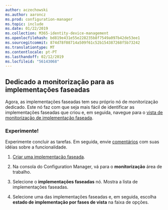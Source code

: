 ```yaml
---
author: aczechowski
ms.author: aaroncz
ms.prod: configuration-manager
ms.topic: include
ms.date: 01/22/2019
ms.collection: M365-identity-device-management
ms.openlocfilehash: bd819e431e55e228235b8f7549a097b42de53ee1
ms.sourcegitcommit: 874d78f08714a509f61c52b154387268f5b73242
ms.translationtype: MT
ms.contentlocale: pt-PT
ms.lasthandoff: 02/12/2019
ms.locfileid: "56143068"
---
```

## <a name="bkmk_pod"></a> Dedicado a monitorização para as implementações faseadas
<!--3555949-->

Agora, as implementações faseadas tem seu próprio nó de monitorização dedicado. Este nó faz com que seja mais fácil de identificar as implementações faseadas que criou e, em seguida, navegue para o [vista de monitorização de implementação faseada](/sccm/osd/deploy-use/manage-monitor-phased-deployments#bkmk_monitor).


### <a name="try-it-out"></a>Experimente!

Experimente concluir as tarefas. Em seguida, envie [comentários](/sccm/core/understand/find-help#product-feedback) com suas idéias sobre a funcionalidade.

1. [Criar uma implementação faseada](/sccm/osd/deploy-use/create-phased-deployment-for-task-sequence).  

2. Na consola do Configuration Manager, vá para o **monitorização** área de trabalho.  

3. Selecione o **implementações faseadas** nó. Mostra a lista de implementações faseadas.  

4. Selecione uma das implementações faseadas e, em seguida, escolha **estado de implementação por fases de vista** na faixa de opções. 

